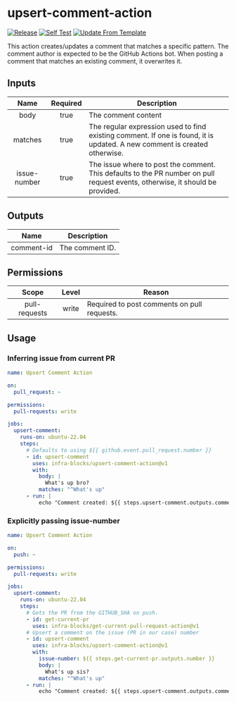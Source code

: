 # upsert-comment-action
[![Release](https://github.com/infra-blocks/upsert-comment-action/actions/workflows/release.yml/badge.svg)](https://github.com/infra-blocks/upsert-comment-action/actions/workflows/release.yml)
[![Self Test](https://github.com/infra-blocks/upsert-comment-action/actions/workflows/self-test.yml/badge.svg)](https://github.com/infra-blocks/upsert-comment-action/actions/workflows/self-test.yml)
[![Update From Template](https://github.com/infra-blocks/upsert-comment-action/actions/workflows/update-from-template.yml/badge.svg)](https://github.com/infra-blocks/upsert-comment-action/actions/workflows/update-from-template.yml)

This action creates/updates a comment that matches a specific pattern. The comment author is expected to be
the GitHub Actions bot. When posting a comment that matches an existing comment, it overwrites it.

## Inputs

|     Name     | Required | Description                                                                                                                   |
|:------------:|:--------:|-------------------------------------------------------------------------------------------------------------------------------|
|     body     |   true   | The comment content                                                                                                           |
|   matches    |   true   | The regular expression used to find existing comment. If one is found, it is updated. A new comment is created otherwise.     |
| issue-number |   true   | The issue where to post the comment. This defaults to the PR number on pull request events, otherwise, it should be provided. | 

## Outputs

|    Name    | Description     |
|:----------:|-----------------|
| comment-id | The comment ID. |

## Permissions

|     Scope     | Level | Reason                                      |
|:-------------:|:-----:|---------------------------------------------|
| pull-requests | write | Required to post comments on pull requests. |

## Usage

### Inferring issue from current PR
```yaml
name: Upsert Comment Action

on:
  pull_request: ~

permissions:
  pull-requests: write

jobs:
  upsert-comment:
    runs-on: ubuntu-22.04
    steps:
      # Defaults to using ${{ github.event.pull_request.number }}
      - id: upsert-comment
        uses: infra-blocks/upsert-comment-action@v1
        with:
          body: |
            What's up bro?
          matches: "^What's up"
      - run: |
          echo "Comment created: ${{ steps.upsert-comment.outputs.comment-id }}"
```

### Explicitly passing issue-number
```yaml
name: Upsert Comment Action

on:
  push: ~

permissions:
  pull-requests: write

jobs:
  upsert-comment:
    runs-on: ubuntu-22.04
    steps:
      # Gets the PR from the GITHUB_SHA on push.
      - id: get-current-pr
        uses: infra-blocks/get-current-pull-request-action@v1
      # Upsert a comment on the issue (PR in our case) number
      - id: upsert-comment
        uses: infra-blocks/upsert-comment-action@v1
        with:
          issue-number: ${{ steps.get-current-pr.outputs.number }}
          body: |
            What's up sis?
          matches: "^What's up"
      - run: |
          echo "Comment created: ${{ steps.upsert-comment.outputs.comment-id }}"
```
